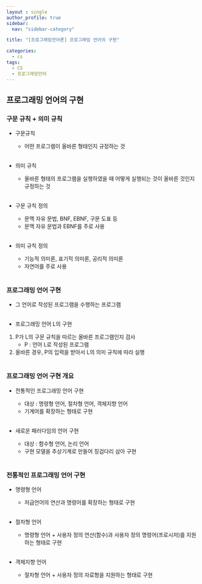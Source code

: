 ```yaml
---
layout : single
author_profile: true
sidebar: 
  nav: "sidebar-category"

title: "[프로그래밍언어론] 프로그래밍 언어의 구현"

categories:
  - cs
tags:
  - CS
  - 프로그래밍언어
---
```


## 프로그래밍 언어의 구현

### 구문 규칙 + 의미 규칙
- 구문규칙<br>
	- 어떤 프로그램이 올바른 형태인지 규정하는 것<br><br>

- 의미 규칙<br>
	- 올바른 형태의 프로그램을 실행하였을 때 어떻게 실행되는 것이 올바른 것인지 규정하는 것<br><br>

- 구문 규칙 정의<br>
	- 문맥 자유 문법, BNF, EBNF, 구문 도표 등<br>
	- 문맥 자유 문법과 EBNF를 주로 사용<br><br>

- 의미 규칙 정의<br>
	- 기능적 의미론, 표기적 의미론, 공리적 의미론<br>
	- 자연어를 주로 사용<br><br>

### 프로그래밍 언어 구현
- 그 언어로 작성된 프로그램을 수행하는 프로그램<br><br>

- 프로그래밍 언어 L의 구현<br>
1. P가 L의 구문 규칙을 따르는 올바른 프로그램인지 검사<br>
	- P : 언어 L로 작성된 프로그램<br>
2. 올바른 경우, P의 입력을 받아서 L의 의미 규칙에 따라 실행<br><br>


### 프로그래밍 언어 구현 개요
- 전통적인 프로그래밍 언어 구현<br>
	- 대상 : 명령형 언어, 절차형 언어, 객체지향 언어<br>
	- 기계어를 확장하는 형태로 구현<br><br>

- 새로운 패러다임의 언어 구현<br>
	- 대상 : 함수형 언어, 논리 언어<br>
	- 구현 모델을 추상기계로 만들어 징검다리 삼아 구현<br><br>

### 전통적인 프로그래밍 언어 구현
- 명령형 언어<br>
	- 저급언어의 연산과 명령어를 확장하는 형태로 구현<br><br>

- 절차형 언어<br>
	- 명령형 언어 + 사용자 정의 연산(함수)과 사용자 정의 명령어(프로시저)를 지원하는 형태로 구현<br><br>

- 객체지향 언어<br>
	- 절차형 언어 + 사용자 정의 자료형을 지원하는 형태로 구현<br><br>
